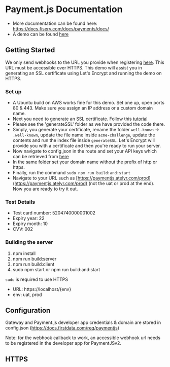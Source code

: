 # Payment.js Documentation

- More documentation can be found here: https://docs.fiserv.com/docs/payments/docs/
- A demo can be found [here](https://paymentjs.atelyr.com/prod)

## Getting Started

We only send webhooks to the URL you provide when registering [here](https://docs.firstdata.com/req/paymentjs). This URL must be accessible over HTTPS. This demo will assist you in generating an SSL certificate using Let's Encrypt and running the demo on HTTPS. 

### Set up

- A Ubuntu build on AWS works fine for this demo. Set one up, open ports 80 & 443. Make sure you assign an IP address or a custom domain name.
- Next you need to generate an SSL certificate. Follow this [tutorial](https://itnext.io/node-express-letsencrypt-generate-a-free-ssl-certificate-and-run-an-https-server-in-5-minutes-a730fbe528ca)
- Please see the 'generateSSL' folder as we have provided the code there. 
- Simply, you generate your certificate, rename the folder `well-known` -> `.well-known`, update the file name inside `acme-challenge`, update the contents and run the index file inside `generateSSL`. Let's Encrypt will provide you with a certificate and then you're ready to run your server.
- Now navigate to config.json in the route and set your API keys which can be retrieved from [here](https://developer.firstdata.com/)
- In the same folder set your domain name without the prefix of http or https.
- Finally, run the command `sudo npm run build:and:start`
- Navigate to your URL such as [https://paymentjs.atelyr.com/prod](https://paymentjs.atelyr.com/prod) (not the uat or prod at the end). Now you are ready to try it out.


### Test Details

- Test card number: 5204740000001002
- Expiry year: 22
- Expiry month: 10
- CVV: 002


### Building the server

1. npm install
2. npm run build:server
3. npm run build:client
4. sudo npm start or npm run build:and:start

`sudo` is required to use HTTPS

- URL: https://localhost/{env}
- env: uat, prod

## Configuration

Gateway and Payment.js developer app credentials & domain are stored in config.json (https://docs.firstdata.com/req/paymentjs)

Note: for the webhook callback to work, an accessible webhook url needs to be registered in the developer app for PaymentJSv2.

## HTTPS
